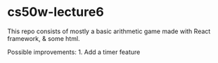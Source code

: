 # cs50w-lecture6

This repo consists of mostly a basic arithmetic game made with React framework, & some html.

Possible improvements: 1. Add a timer feature
